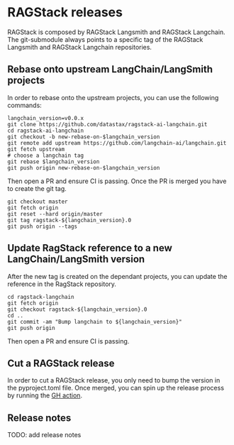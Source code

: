 # RAGStack releases

RAGStack is composed by RAGStack Langsmith and RAGStack Langchain.
The git-submodule always points to a specific tag of the RAGStack Langsmith and RAGStack Langchain repositories.

## Rebase onto upstream LangChain/LangSmith projects
In order to rebase onto the upstream projects, you can use the following commands:

```shell
langchain_version=v0.0.x
git clone https://github.com/datastax/ragstack-ai-langchain.git
cd ragstack-ai-langchain
git checkout -b new-rebase-on-$langchain_version
git remote add upstream https://github.com/langchain-ai/langchain.git
git fetch upstream
# choose a langchain tag
git rebase $langchain_version
git push origin new-rebase-on-$langchain_version
```
Then open a PR and ensure CI is passing.
Once the PR is merged you have to create the git tag.

```shell
git checkout master
git fetch origin 
git reset --hard origin/master
git tag ragstack-${langchain_version}.0
git push origin --tags 
```

## Update RagStack reference to a new LangChain/LangSmith version
After the new tag is created on the dependant projects, you can update the reference in the RagStack repository.

```shell
cd ragstack-langchain
git fetch origin
git checkout ragstack-${langchain_version}.0
cd ..
git commit -am "Bump langchain to ${langchain_version}"
git push origin
```
Then open a PR and ensure CI is passing.

## Cut a RAGStack release
In order to cut a RAGStack release, you only need to bump the version in the pyproject.toml file.
Once merged, you can spin up the release process by running the [GH action](https://github.com/datastax/ragstack-ai/actions/workflows/release.yml).

## Release notes
TODO: add release notes